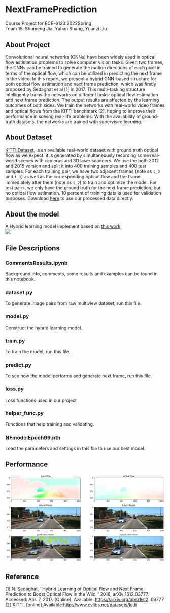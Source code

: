 # NextFramePrediction
Course Project for ECE-6123 2022Spring \
Team 15: Shumeng Jia, Yuhan Shang, Yuanzi Liu

## About Project
Convolutional neural networks (CNNs) have been widely used in optical flow estimation problems to solve computer vision tasks. Given two frames, the CNNs can be trained to generate the motion directions of each pixel in terms of the optical flow, which can be utilized in predicting the next frame in the video. In this report, we present a hybrid CNN-based structure for both optical flow estimation and next frame prediction, which was firstly proposed by Sedaghat et al [1] in 2017. This multi-tasking structure intelligently trains the networks on different tasks: optical flow estimation and next frame prediction. The output results are affected by the learning outcomes of both sides. We train the networks with real-world video frames and optical flows from the KITTI benchmark [2], hoping to improve their performance in solving real-life problems. With the availability of ground-truth datasets, the networks are trained with supervised learning.


## About Dataset
[KITTI Dataset](http://www.cvlibs.net/datasets/kitti/index.php), is an available real-world dataset with ground truth optical flow as we expect. it is generated by simultaneously recording some real-world scenes with cameras and 3D laser scanners. We use the both 2012 and 2015 version and split it into 400 training samples and 400 test samples. For each training pair, we have two adjacent frames (note as `t_0` and `t_1`) as well as the corresponding optical flow and the frame immediately after them (note as `t_2`) to train and optimize the model. For test pairs, we only have the ground truth for the next frame prediction, but no optical flow estimation. 10 percent of training data is used for validation purposes. Download [here](https://drive.google.com/file/d/1tb9ZSjtqLsG8755XWuwGVXdvakrwtJAe/view?usp=sharing) to use our processed data directly.

## About the model
A Hybrid learning model implement based on [this work](https://arxiv.org/abs/1612.03777)
<br/>
<img src="https://www.researchgate.net/profile/Nima-Sedaghat/publication/316714926/figure/fig2/AS:491193416065024@1494121044234/We-improve-CNN-based-optical-flow-estimation-in-real-videos-by-adding-the-extra.png" width="700"  />

## File Descriptions
### CommentsResults.ipynb
Background info, comments, some results and examples can be found in this notebook.
### dataset.py
To generate image pairs from raw multiview dataset, run this file.
### model.py
Construct the hybrid learning model.
### train.py
To train the model, run this file.
### predict.py
To see how the model performs and generate next frame, run this file.
### loss.py
Loss functions used in our project
### helper_func.py
Functions that help training and validating.
### [NFmodelEpoch99.pth](https://drive.google.com/file/d/1R7nAQpwnGOoRdwNS9is0IVDL1lUNNljQ/view?usp=sharing)
Load the parameters and settings in this file to use our best model.

## Performance
<img src="https://raw.githubusercontent.com/ShumengJ/NextFramePrediction/main/result_a3.png" width="800"  />

## Reference
[1] N. Sedaghat, ‘‘Hybrid Learning of Optical Flow and Next Frame Prediction to Boost Optical Flow in the Wild,’’ 2016, arXiv:1612.03777. Accessed: Apr. 7, 2017. [Online]. Available: https://arxiv.org/abs/1612. 03777 \
[2] KITTI, [online].Available:http://www.cvlibs.net/datasets/kitti
